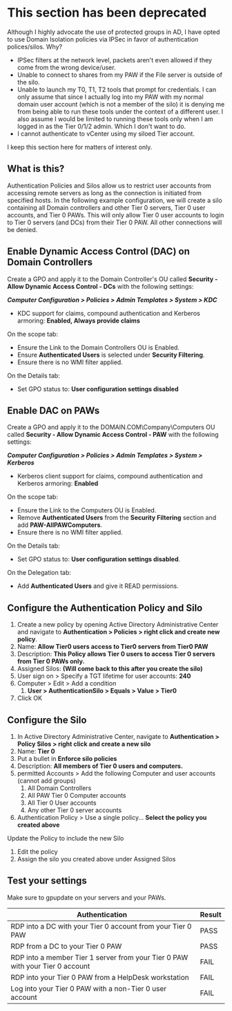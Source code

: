 # This section has been deprecated
Although I highly advocate the use of protected groups in AD, I have opted to use Domain Isolation policies via IPSec in favor of authentication polices/silos.  Why?

* IPSec filters at the network level, packets aren't even allowed if they come from the wrong device/user.
* Unable to connect to shares from my PAW if the File server is outside of the silo.
* Unable to launch my T0, T1, T2 tools that prompt for credentials. I can only assume that since I actually log into my PAW with my normal domain user account (which is not a member of the silo) it is denying me from being able to run these tools under the context of a different user. I also assume I would be limited to running these tools only when I am logged in as the Tier 0/1/2 admin. Which I don't want to do.
* I cannot authenticate to vCenter using my siloed Tier account.

I keep this section here for matters of interest only.

## What is this?
Authentication Policies and Silos allow us to restrict user accounts from accessing remote servers as long as the connection is initiated from specified hosts.  In the following example configuration, we will create a silo containing all Domain controllers and other Tier 0 servers, Tier 0 user accounts, and Tier 0 PAWs.  This will only allow Tier 0 user accounts to login to Tier 0 servers (and DCs) from their Tier 0 PAW.  All other connections will be denied.

## Enable Dynamic Access Control (DAC) on Domain Controllers
Create a GPO and apply it to the Domain Controller's OU called **Security - Allow Dynamic Access Control - DCs** with the following settings:

***Computer Configuration > Policies > Admin Templates > System > KDC***
* KDC support for claims, compound authentication and Kerberos armoring: **Enabled, Always provide claims**

On the scope tab:
* Ensure the Link to the Domain Controllers OU is Enabled.  
* Ensure **Authenticated Users** is selected under **Security Filtering**.
* Ensure there is no WMI filter applied.

On the Details tab:
* Set GPO status to: **User configuration settings disabled**

## Enable DAC on PAWs
Create a GPO and apply it to the DOMAIN.COM\Company\Computers OU called **Security - Allow Dynamic Access Control - PAW** with the following settings:

***Computer Configuration > Policies > Admin Templates > System > Kerberos***
* Kerberos client support for claims, compound authentication and Kerberos armoring: **Enabled**

On the scope tab:
* Ensure the Link to the Computers OU is Enabled.  
* Remove **Authenticated Users** from the **Security Filtering** section and add **PAW-AllPAWComputers**.
* Ensure there is no WMI filter applied.

On the Details tab:
* Set GPO status to: **User configuration settings disabled**.

On the Delegation tab:
* Add **Authenticated Users** and give it READ permissions.


## Configure the Authentication Policy and Silo
1. Create a new policy by opening Active Directory Administrative Center and navigate to **Authentication > Policies > right click and create new policy**.
2. Name: **Allow Tier0 users access to Tier0 servers from Tier0 PAW**
3. Description: **This Policy allows Tier 0 users to access Tier 0 servers from Tier 0 PAWs only.**
4. Assigned Silos: **(Will come back to this after you create the silo)**
5. User sign on > Specify a TGT lifetime for user accounts: **240**
6. Computer > Edit > Add a condition
	1. **User > AuthenticationSilo > Equals > Value > Tier0**
7. Click OK

## Configure the Silo
1. In Active Directory Administrative Center, navigate to **Authentication > Policy Silos > right click and create a new silo**
2. Name: **Tier 0**
3. Put a bullet in **Enforce silo policies**
4. Description: **All members of Tier 0 users and computers.**
5. permitted Accounts > Add the following Computer and user accounts (cannot add groups)
    1. All Domain Controllers
    2. All PAW Tier 0 Computer accounts
    3. All Tier 0 User accounts
    4. Any other Tier 0 server accounts
6. Authentication Policy > Use a single policy... **Select the policy you created above**

Update the Policy to include the new Silo
1. Edit the policy
2. Assign the silo you created above under Assigned Silos

## Test your settings
Make sure to gpupdate on your servers and your PAWs.

Authentication | Result
---------------|--------
RDP into a DC with your Tier 0 account from your Tier 0 PAW | PASS
RDP from a DC to your Tier 0 PAW | PASS
RDP into a member Tier 1 server from your Tier 0 PAW with your Tier 0 account | FAIL
RDP into your Tier 0 PAW from a HelpDesk workstation | FAIL
Log into your Tier 0 PAW with a non-Tier 0 user account | FAIL
